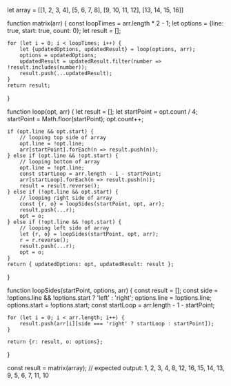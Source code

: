 let array = [[1, 2, 3, 4],
    [5, 6, 7, 8],
    [9, 10, 11, 12],
    [13, 14, 15, 16]]


function matrix(arr) {
    const loopTimes = arr.length * 2 - 1;
    let options = {line: true, start: true, count: 0};
    let result = [];

    for (let i = 0; i < loopTimes; i++) {
        let {updatedOptions, updatedResult} = loop(options, arr);
        options = updatedOptions;
        updatedResult = updatedResult.filter(number => !result.includes(number));
        result.push(...updatedResult);
    }
    return result;
}


function loop(opt, arr) {
    let result = [];
    let startPoint = opt.count / 4;
    startPoint = Math.floor(startPoint);
    opt.count++;

    if (opt.line && opt.start) {
        // looping top side of array
        opt.line = !opt.line;
        arr[startPoint].forEach(n => result.push(n));
    } else if (opt.line && !opt.start) {
        // looping bottom of array
        opt.line = !opt.line;
        const startLoop = arr.length - 1 - startPoint;
        arr[startLoop].forEach(n => result.push(n));
        result = result.reverse();
    } else if (!opt.line && opt.start) {
        // looping right side of array
        const {r, o} = loopSides(startPoint, opt, arr);
        result.push(...r);
        opt = o;
    } else if (!opt.line && !opt.start) {
        // looping left side of array
        let {r, o} = loopSides(startPoint, opt, arr);
        r = r.reverse();
        result.push(...r);
        opt = o;
    }
    return { updatedOptions: opt, updatedResult: result };
}

function loopSides(startPoint, options, arr) {
    const result = [];
    const side = !options.line && !options.start ? 'left' : 'right';
    options.line = !options.line;
    options.start = !options.start;
    const startLoop = arr.length - 1 - startPoint;

    for (let i = 0; i < arr.length; i++) {
        result.push(arr[i][side === 'right' ? startLoop : startPoint]);
    }

    return {r: result, o: options};
}

const result = matrix(array);
// expected output: 1, 2, 3, 4, 8, 12, 16, 15, 14, 13, 9, 5, 6, 7, 11, 10
